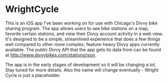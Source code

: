 # WrightCycle

This is an iOS app I've been working on for use with Chicago's Divvy bike sharing program. The app allows users to see bike stations on a map, favorite certain stations, and view their Divvy account activity in a web view. It's designed to be a simple, streamlined experience that does a few things well compared to other more complex, feature-heavy Divvy apps currently available. The public Divvy API that the app gets its data from can be found at http://www.divvybikes.com/stations/json. 

The app is in the early stages of development so it will be changing a lot. Stay tuned for more details. Also the name will change eventually - Wright Cycle is just a placeholder.
